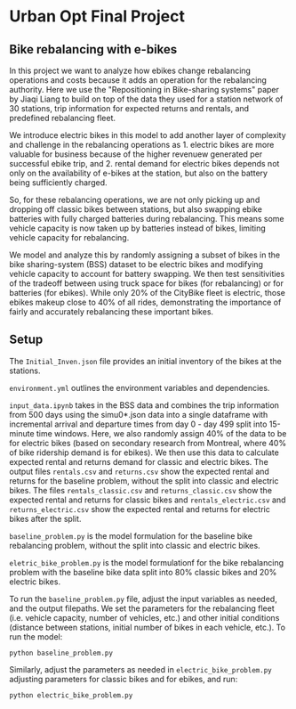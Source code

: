 # Urban Opt Final Project
 
## Bike rebalancing with e-bikes
 
In this project we want to analyze how ebikes change rebalancing operations and costs because it adds an   operation for the rebalancing authority. Here we use the "Repositioning in Bike-sharing systems" paper by  Jiaqi Liang to build on top of the data they used for a station network of 30 stations, trip information   for expected returns and rentals, and predefined rebalancing fleet.
 
 We introduce electric bikes in this model to add another layer of complexity and challenge in the          rebalancing operations as 1. electric bikes are more valuable for business because of the higher revenuew  generated per successful ebike trip, and 2. rental demand for electric bikes depends not only on the       availability of e-bikes at the station, but also on the battery being sufficiently charged.
 
 So, for these rebalancing operations, we are not only picking up and dropping off classic bikes between    stations, but also swapping ebike batteries with fully charged batteries during rebalancing. This means    some vehicle capacity is now taken up by batteries instead of bikes, limiting vehicle capacity for         rebalancing.
 
 We model and analyze this by randomly assigning a subset of bikes in the bike sharing-system (BSS)         dataset to be electric bikes and modifying vehicle capacity to account for battery swapping. We then test  sensitivities of the tradeoff between using truck space for bikes (for rebalancing) or for batteries (for  ebikes). While only 20\% of the CityBike fleet is electric, those ebikes makeup close to 40\% of all       rides, demonstrating the importance of fairly and accurately rebalancing these important bikes.
 
 
 ## Setup
 
 The `Initial_Inven.json` file provides an initial inventory of the bikes at the stations.
 
 `environment.yml` outlines the environment variables and dependencies. 
 
 `input_data.ipynb` takes in the BSS data and combines the trip information from 500 days using the simu0*.json data into a single dataframe with incremental arrival and departure times from day 0 - day 499 split into 15-minute time windows. Here, we also randomly assign 40% of the data to be for electric bikes (based on secondary research from Montreal, where 40% of bike ridership demand is for ebikes). We then use this data to calculate expected rental and returns demand for classic and electric bikes. The output files `rentals.csv` and `returns.csv` show the expected rental and returns for the baseline problem, without the split into classic and electric bikes. The files `rentals_classic.csv` and `returns_classic.csv` show the expected rental and returns for classic bikes and `rentals_electric.csv` and `returns_electric.csv` show the expected rental and returns for electric bikes after the split. 
 
`baseline_problem.py` is the model formulation for the baseline bike rebalancing problem, without the split  into classic and electric bikes.
 
`eletric_bike_problem.py` is the model formulationf for the bike rebalancing problem with the baseline bike  data split into 80% classic bikes and 20% electric bikes.
 
To run the `baseline_problem.py` file, adjust the input variables as needed, and the output filepaths. We set the parameters for the rebalancing fleet (i.e. vehicle capacity, number of vehicles, etc.) and other   initial conditions (distance between stations, initial number of bikes in each vehicle, etc.). To run the  model:
 
```
python baseline_problem.py
```
 
Similarly, adjust the parameters as needed in `electric_bike_problem.py` adjusting parameters for classic bikes and for ebikes, and run:
 
```
python electric_bike_problem.py
```
 
 

